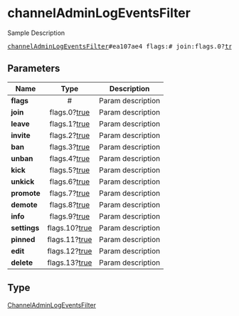 # channelAdminLogEventsFilter

Sample Description

<pre>
<a href="../constructor/channelAdminLogEventsFilter.md">channelAdminLogEventsFilter</a>#ea107ae4 flags:# join:flags.0?<a href="../type/true.md">true</a> leave:flags.1?<a href="../type/true.md">true</a> invite:flags.2?<a href="../type/true.md">true</a> ban:flags.3?<a href="../type/true.md">true</a> unban:flags.4?<a href="../type/true.md">true</a> kick:flags.5?<a href="../type/true.md">true</a> unkick:flags.6?<a href="../type/true.md">true</a> promote:flags.7?<a href="../type/true.md">true</a> demote:flags.8?<a href="../type/true.md">true</a> info:flags.9?<a href="../type/true.md">true</a> settings:flags.10?<a href="../type/true.md">true</a> pinned:flags.11?<a href="../type/true.md">true</a> edit:flags.12?<a href="../type/true.md">true</a> delete:flags.13?<a href="../type/true.md">true</a> = <a href="../type/ChannelAdminLogEventsFilter.md">ChannelAdminLogEventsFilter</a>;
</pre>
## Parameters

| Name | Type | Description |
|------|:----:|-------------|
| **flags** | # | Param description |
| **join** | flags.0?<a href="../type/true.md">true</a> | Param description |
| **leave** | flags.1?<a href="../type/true.md">true</a> | Param description |
| **invite** | flags.2?<a href="../type/true.md">true</a> | Param description |
| **ban** | flags.3?<a href="../type/true.md">true</a> | Param description |
| **unban** | flags.4?<a href="../type/true.md">true</a> | Param description |
| **kick** | flags.5?<a href="../type/true.md">true</a> | Param description |
| **unkick** | flags.6?<a href="../type/true.md">true</a> | Param description |
| **promote** | flags.7?<a href="../type/true.md">true</a> | Param description |
| **demote** | flags.8?<a href="../type/true.md">true</a> | Param description |
| **info** | flags.9?<a href="../type/true.md">true</a> | Param description |
| **settings** | flags.10?<a href="../type/true.md">true</a> | Param description |
| **pinned** | flags.11?<a href="../type/true.md">true</a> | Param description |
| **edit** | flags.12?<a href="../type/true.md">true</a> | Param description |
| **delete** | flags.13?<a href="../type/true.md">true</a> | Param description |

## Type

<a href="../type/ChannelAdminLogEventsFilter.md">ChannelAdminLogEventsFilter</a>
